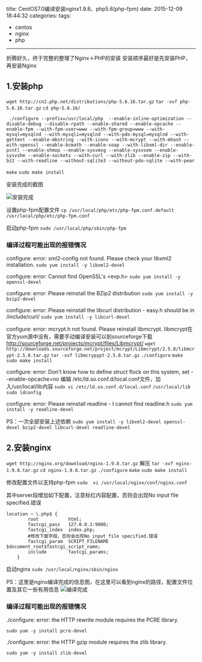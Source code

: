 title: CentOS7.0编译安装nginx1.9.8、php5.6(php-fpm)
date: 2015-12-09 18:44:32
categories:
tags:
- centos
- nginx
- php
---

折腾好久，终于完整的整理了Nginx＋PHP的安装
安装顺序最好是先安装PHP，再安装Nginx
<!--more-->
## 1.安装php

`wget http://cn2.php.net/distributions/php-5.6.16.tar.gz`
`tar -xvf php-5.6.16.tar.gz`
`cd php-5.6.16/`

` ./configure --prefix=/usr/local/php  --enable-inline-optimization --disable-debug --disable-rpath --enable-shared --enable-opcache --enable-fpm --with-fpm-user=www --with-fpm-group=www --with-mysql=mysqlnd --with-mysqli=mysqlnd --with-pdo-mysql=mysqlnd --with-gettext --enable-mbstring --with-iconv --with-mcrypt --with-mhash --with-openssl --enable-bcmath --enable-soap --with-libxml-dir --enable-pcntl --enable-shmop --enable-sysvmsg --enable-sysvsem --enable-sysvshm --enable-sockets --with-curl --with-zlib --enable-zip --with-bz2 --with-readline --without-sqlite3 --without-pdo-sqlite --with-pear`

`make`
`sudo make install`

安装完成的截图

![安装完成](https://dn-blogme.qbox.me/15-12-14/62005590.jpg)

设置php-fpm配置文件
`cp /usr/local/php/etc/php-fpm.conf.default /usr/local/php/etc/php-fpm.conf`

启动php-fpm
`sudo /usr/local/php/sbin/php-fpm`


### 编译过程可能出现的报错情况

configure: error: xml2-config not found. Please check your libxml2 installation.
`sudo yum install -y libxml2-devel`

configure: error: Cannot find OpenSSL's <evp.h>
`sudo yum install -y openssl-devel`

configure: error: Please reinstall the BZip2 distribution
`sudo yum install -y bzip2-devel`

configure: error: Please reinstall the libcurl distribution -
    easy.h should be in <curl-dir>/include/curl/
`sudo yum install -y libcurl-devel`

configure: error: mcrypt.h not found. Please reinstall libmcrypt.
libmcrypt在官方yum源中没有，需要手动编译安装可以到sourceforge下载
http://sourceforge.net/projects/mcrypt/files/Libmcrypt/ 
`wget http://downloads.sourceforge.net/project/mcrypt/Libmcrypt/2.5.8/libmcrypt-2.5.8.tar.gz`
`tar -xvf libmcrypypt-2.5.8.tar.gz`
`./configure`
`make `
`sudo make install`

configure: error: Don't know how to define struct flock on this system, set --enable-opcache=no
编辑 /etc/ld.so.conf.d/local.conf文件，加入/usr/local/lib内容
`sudo vi /etc/ld.so.conf.d/local.conf`
`/usr/local/lib`
`sudo ldconfig`

configure: error: Please reinstall readline - I cannot find readline.h
`sudo yum install -y readline-devel`

PS：一次全部安装上述依赖
`sudo yum install -y libxml2-devel openssl-devel bzip2-devel libcurl-devel readline-devel`



## 2.安装nginx
`wget http://nginx.org/download/nginx-1.9.8.tar.gz`
解压
`tar -xvf nginx-1.9.8.tar.gz`
`cd nginx-1.9.8.tar.gz`
`./configure`
`make`
`sudo make install`

修改配置文件以支持php-fpm
`sudo  vi /usr/local/nginx/conf/nginx.conf`

其中server段增加如下配置，注意标红内容配置，否则会出现No input file specified.错误
	
	location ~ \.php$ {
            root           html;
            fastcgi_pass   127.0.0.1:9000;
            fastcgi_index  index.php;
            #修改下面字段，否则会出现No input file specified.错误
            fastcgi_param  SCRIPT_FILENAME    $document_root$fastcgi_script_name;
            include        fastcgi_params;
        }

启动nginx
`sudo /usr/local/nginx/sbin/nginx`


PS：这里是nginx编译完成的信息图，在这里可以看到nginx的路径，配置文件位置及其它一些有用信息
![编译完成](https://dn-blogme.qbox.me/15-12-14/7981235.jpg)

### 编译过程可能出现的报错情况

./configure: error: the HTTP rewrite module requires the PCRE library.

`sudo yum -y install pcre-devel`

./configure: error: the HTTP gzip module requires the zlib library.

`sudo yum -y install zlib-devel`






